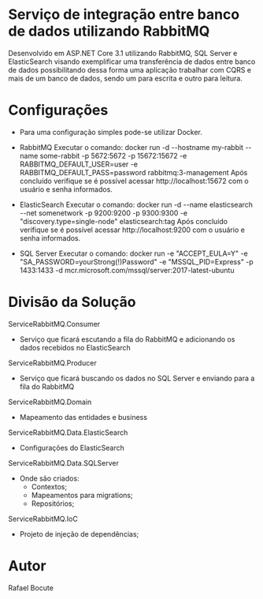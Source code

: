 # Serviço de integração entre banco de dados utilizando RabbitMQ
Desenvolvido em ASP.NET Core 3.1 utilizando RabbitMQ, SQL Server e ElasticSearch visando exemplificar uma transferência de dados entre banco de dados possibilitando dessa forma uma aplicação trabalhar com CQRS e mais de um banco de dados, sendo um para escrita e outro para leitura.

# Configurações
- Para uma configuração simples pode-se utilizar Docker.
- RabbitMQ
Executar o comando: docker run -d --hostname my-rabbit --name some-rabbit -p 5672:5672 -p 15672:15672 -e RABBITMQ_DEFAULT_USER=user -e RABBITMQ_DEFAULT_PASS=password rabbitmq:3-management
Após concluído verifique se é possível acessar http://localhost:15672 com o usuário e senha informados.

- ElasticSearch
Executar o comando: docker run -d --name elasticsearch --net somenetwork -p 9200:9200 -p 9300:9300 -e "discovery.type=single-node" elasticsearch:tag
Após concluído verifique se é possível acessar http://localhost:9200 com o usuário e senha informados.

- SQL Server
Executar o comando: docker run -e "ACCEPT_EULA=Y" -e "SA_PASSWORD=yourStrong(!)Password" -e "MSSQL_PID=Express" -p 1433:1433 -d mcr.microsoft.com/mssql/server:2017-latest-ubuntu

# Divisão da Solução
ServiceRabbitMQ.Consumer
  - Serviço que ficará escutando a fila do RabbitMQ e adicionando os dados recebidos no ElasticSearch

ServiceRabbitMQ.Producer
  - Serviço que ficará buscando os dados no SQL Server e enviando para a fila do RabbitMQ

ServiceRabbitMQ.Domain
  - Mapeamento das entidades e business

ServiceRabbitMQ.Data.ElasticSearch
  - Configurações do ElasticSearch
  
ServiceRabbitMQ.Data.SQLServer
  - Onde são criados:
    - Contextos;
    - Mapeamentos para migrations;
    - Repositórios;

ServiceRabbitMQ.IoC
  - Projeto de injeção de dependências;
  
# Autor
Rafael Bocute
